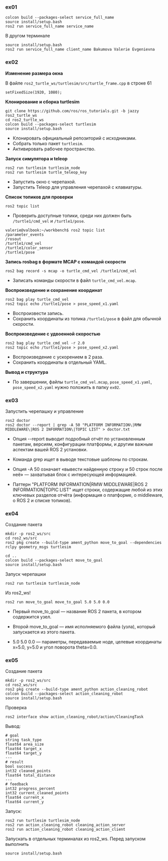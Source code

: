 ### ex01

```
colcon build --packages-select service_full_name
source install/setup.bash
ros2 run service_full_name service_name
```

В другом терминале

```
source install/setup.bash
ros2 run service_full_name client_name Bakumova Valerie Evgenievna
```

### ex02

**Изменение размера окна**

В файле `ros2_turtle_ws/turtlesim/src/turtle_frame.cpp` в строке 61 
```
setFixedSize(1920, 1080);
```

**Клонирование и сборка turtlesim**

```
git clone https://github.com/ros/ros_tutorials.git -b jazzy ros2_turtle_ws
cd ros2_turtle_ws
colcon build --packages-select turtlesim
source install/setup.bash
```

- Клонировать официальный репозиторий с исходниками.
- Собрать только пакет `turtlesim`.
- Активировать рабочее пространство.

**Запуск симулятора и teleop**

```
ros2 run turtlesim turtlesim_node
ros2 run turtlesim turtle_teleop_key
```

- Запустить окно с черепахой.
- Запустить Teleop для управления черепахой с клавиатуры.

**Список топиков для проверки**

```
ros2 topic list
```

- Проверить доступные топики, среди них должен быть `/turtle1/cmd_vel` и `/turtle1/pose`.

```
valerie@valbook:~/workbench$ ros2 topic list
/parameter_events
/rosout
/turtle1/cmd_vel
/turtle1/color_sensor
/turtle1/pose
```

**Запись rosbag в формате MCAP с командой скорости**

```
ros2 bag record -s mcap -o turtle_cmd_vel /turtle1/cmd_vel
```

- Записать команды скорости в файл `turtle_cmd_vel.mcap`.

**Воспроизведение и сохранение координат**

```
ros2 bag play turtle_cmd_vel
ros2 topic echo /turtle1/pose > pose_speed_x1.yaml
```

- Воспроизвести запись.
- Сохранить координаты из топика `/turtle1/pose` в файл для обычной скорости.

**Воспроизведение с удвоенной скоростью**

```
ros2 bag play turtle_cmd_vel -r 2.0
ros2 topic echo /turtle1/pose > pose_speed_x2.yaml
```

- Воспроизведение с ускорением в 2 раза.
- Сохранить координаты в отдельный YAML.

**Вывод и структура**

- По завершении, файлы `turtle_cmd_vel.mcap`, `pose_speed_x1.yaml`, `pose_speed_x2.yaml` нужно положить в папку `ex02`.

### ex03

Запустить черепашку и управление

```
ros2 doctor
ros2 doctor --report | grep -A 50 "PLATFORM INFORMATION\|RMW MIDDLEWARE\|ROS 2 INFORMATION\|TOPIC LIST" > doctor.txt
```

- Опция --report выводит подробный отчёт по установленным пакетам, версиям, конфигурации платформы, и другим важным аспектам вашей ROS 2 установки.

- Команда grep ищет в выводе текстовые шаблоны по строкам.

- Опция -A 50 означает «вывести найденную строку и 50 строк после неё» — захватывая блок с интересующей информацией.

- Паттерн "PLATFORM INFORMATION\|RMW MIDDLEWARE\|ROS 2 INFORMATION\|TOPIC LIST" ищет строки, содержащие любой из этих ключевых разделов отчёта (информация о платформе, о middleware, о ROS 2 и списке топиков).

### ex04

Создание пакета

```
mkdir -p ros2_ws/src
cd ros2_ws/src
ros2 pkg create --build-type ament_python move_to_goal --dependencies rclpy geometry_msgs turtlesim

cd ..
colcon build --packages-select move_to_goal
source install/setup.bash
```

Запуск черепашки

```
ros2 run turtlesim turtlesim_node
```

Из ros2_ws!

```
ros2 run move_to_goal move_to_goal 5.0 5.0 0.0
```

- Первый move_to_goal — название ROS 2 пакета, в котором содержится узел.

- Второй move_to_goal — имя исполняемого файла (узла), который запускается из этого пакета.

- 5.0 5.0 0.0 — параметры, передаваемые ноде, целевые координаты x=5.0, y=5.0 и угол поворота theta=0.0.

### ex05

Создание пакета

```
mkdir -p ros2_ws/src
cd ros2_ws/src
ros2 pkg create --build-type ament_python action_cleaning_robot
colcon build --packages-select action_cleaning_robot
source install/setup.bash
```

Проверка

```
ros2 interface show action_cleaning_robot/action/CleaningTask
```

Вывод:
```
# goal
string task_type
float64 area_size
float64 target_x
float64 target_y
---
# result
bool success
int32 cleaned_points
float64 total_distance
---
# feedback
int32 progress_percent
int32 current_cleaned_points
float64 current_x
float64 current_y
```

Запуск:
```
ros2 run turtlesim turtlesim_node
ros2 run action_cleaning_robot cleaning_action_server
ros2 run action_cleaning_robot cleaning_action_client
```
Запускать в отдельных терминалах из ros2_ws. Перед запуском выполнить
```
source install/setup.bash
```